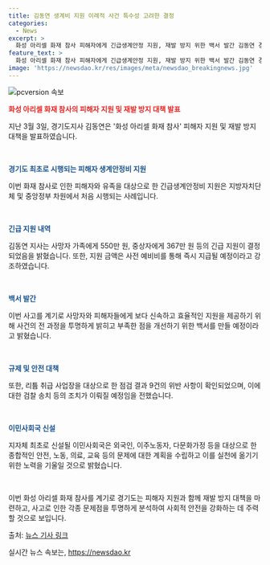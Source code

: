 ```yaml
---
title: 김동연 생계비 지원 이례적 사건 특수성 고려한 결정
categories:
  - News
excerpt: >
  화성 아리셀 화재 참사 피해자에게 긴급생계안정 지원, 재발 방지 위한 백서 발간 김동연 경기도지사가 화성 아리셀 화재 참사 피해자와 유족에게 긴급생계안정비를 지원한다. 피해자 대부분이 일용직 또는 이주노동자로 생계에 어려움을 겪고 있어 중앙정부와 지방자치단체가 첫 사례로 지원한다. 또한 철저한 진상규명과 재발 방지 대책을 위해 백서를 발간할 예정이며, 경기도는 리튬 취급 사업장의 중간 점검 결과와 관련하여 검찰 송치 등 조치를 취할 예정이다. 또한 이민사회국을 신설하여 외국인, 이주노동자, 다문화가정을 포함한 안전, 노동, 의료, 교육 등에 대한 종합적인 계획을 세울 예정이다.
feature_text: >
  화성 아리셀 화재 참사 피해자에게 긴급생계안정 지원, 재발 방지 위한 백서 발간 김동연 경기도지사가 화성 아리셀 화재 참사 피해자와 유족에게 긴급생계안정비를 지원한다. 피해자 대부분이 일용직 또는 이주노동자로 생계에 어려움을 겪고 있어 중앙정부와 지방자치단체가 첫 사례로 지원한다. 또한 철저한 진상규명과 재발 방지 대책을 위해 백서를 발간할 예정이며, 경기도는 리튬 취급 사업장의 중간 점검 결과와 관련하여 검찰 송치 등 조치를 취할 예정이다. 또한 이민사회국을 신설하여 외국인, 이주노동자, 다문화가정을 포함한 안전, 노동, 의료, 교육 등에 대한 종합적인 계획을 세울 예정이다.
image: 'https://newsdao.kr/res/images/meta/newsdao_breakingnews.jpg'
---
```


<p><img src="https://newsdao.kr/res/images/meta/newsdao_breakingnews.jpg" alt="pcversion 속보" /></p>

<p><b><span style="color: #ee2323;">화성 아리셀 화재 참사의 피해자 지원 및 재발 방지 대책 발표</span></b></p>

<p>지난 3월 3일, 경기도지사 김동연은 '화성 아리셀 화재 참사' 피해자 지원 및 재발 방지 대책을 발표하였습니다.</p>

<p data-ke-size="size16">&nbsp;</p>

<p><b><span style="color: #1a5490;">경기도 최초로 시행되는 피해자 생계안정비 지원</span></b></p>

<p>이번 화재 참사로 인한 피해자와 유족을 대상으로 한 긴급생계안정비 지원은 지방자치단체 및 중앙정부 차원에서 처음 시행되는 사례입니다.</p>

<p data-ke-size="size16">&nbsp;</p>

<p><b><span style="color: #1a5490;">긴급 지원 내역</span></b></p>

<p>김동연 지사는 사망자 가족에게 550만 원, 중상자에게 367만 원 등의 긴급 지원이 결정되었음을 밝혔습니다. 또한, 지원 금액은 사전 예비비를 통해 즉시 지급될 예정이라고 강조하였습니다.</p>

<p data-ke-size="size16">&nbsp;</p>

<p><b><span style="color: #1a5490;">백서 발간</span></b></p>

<p>이번 사고를 계기로 사망자와 피해자들에게 보다 신속하고 효율적인 지원을 제공하기 위해 사건의 전 과정을 투명하게 밝히고 부족한 점을 개선하기 위한 백서를 만들 예정이라고 밝혔습니다.</p>

<p data-ke-size="size16">&nbsp;</p>

<p><b><span style="color: #1a5490;">규제 및 안전 대책</span></b></p>

<p>또한, 리튬 취급 사업장을 대상으로 한 점검 결과 9건의 위반 사항이 확인되었으며, 이에 대한 검찰 송치 등의 조치가 이뤄질 예정임을 전했습니다.</p>

<p data-ke-size="size16">&nbsp;</p>

<p><b><span style="color: #1a5490;">이민사회국 신설</span></b></p>

<p>지자체 최초로 신설될 이민사회국은 외국인, 이주노동자, 다문화가정 등을 대상으로 한 종합적인 안전, 노동, 의료, 교육 등의 문제에 대한 계획을 수립하고 이를 실천에 옮기기 위한 노력을 기울일 것으로 밝혔습니다.</p>

<p data-ke-size="size16">&nbsp;</p>

<p>이번 화성 아리셀 화재 참사를 계기로 경기도는 피해자 지원과 함께 재발 방지 대책을 마련하고, 사고로 인한 각종 문제점을 투명하게 분석하여 사회적 안전을 강화하는 데 주력할 것으로 보입니다.</p>

<p>출처: <a href="링크">뉴스 기사 링크</a></p>
실시간 뉴스 속보는, <a href="https://newsdao.kr" rel="dofollow">https://newsdao.kr</a>


